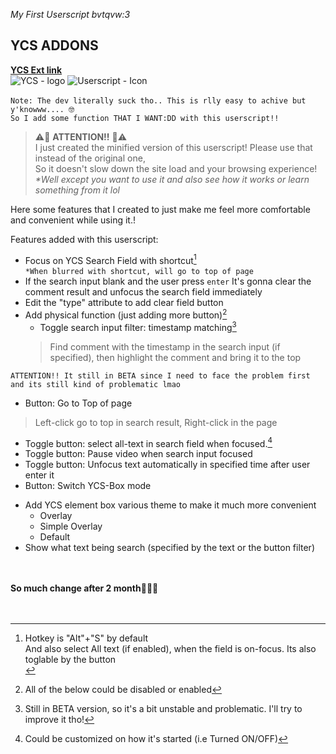 *My First Userscript bvtqvw:3*  
## YCS ADDONS
<strong>[YCS Ext link](https://chrome.google.com/webstore/detail/ycs-youtube-comment-searc/pmfhcilikeembgbiadjiojgfgcfbcoaa)</strong><br>
![YCS - logo](https://lh3.googleusercontent.com/yTBf-HXTR-FATN5bad0R2XFwBGpdbxzN_dRKoALQHS3qaY7rd1cizbvp9vZ_X3uKdE2d_31iDGRXehNTAOQBXrim=w128-h128-e365-rj-sc0x00ffffff) ![Userscript - Icon](https://cdn-icons-png.flaticon.com/128/1383/1383327.png)<br>
<br>
`Note: The dev literally suck tho.. This is rlly easy to achive but y'knowww.... 🤓`  
`So I add some function THAT I WANT:DD with this userscript!!`  
> ⚠️📛 **ATTENTION!!** 📛⚠️<br>
> I just created the minified version of this userscript! Please use that instead of the original one,  
> So it doesn't slow down the site load and your browsing experience!  
> *\*Well except you want to use it and also see how it works or learn something from it lol*  
>
Here some features that I created to just make me feel more comfortable and convenient while using it.!

Features added with this userscript:
- Focus on YCS Search Field with shortcut[^1]<br>
  `*When blurred with shortcut, will go to top of page`<br>
- If the search input blank and the user press `enter` It's gonna clear the comment result and unfocus the search field immediately
- Edit the "type" attribute to add clear field button
- Add physical function (just adding more button)[^4]
  * Toggle search input filter: timestamp matching[^2]<br>
   > Find comment with the timestamp in the search input (if specified), then highlight the comment and bring it to the top<br>
>
   `ATTENTION!! It still in BETA since I need to face the problem first and its still kind of problematic lmao`<br>
  * Button: Go to Top of page<br>
   > Left-click go to top in search result, Right-click in the page
>
  * Toggle button: select all-text in search field when focused.[^3]
  * Toggle button: Pause video when search input focused
  * Toggle button: Unfocus text automatically in specified time after user enter it
  * Button: Switch YCS-Box mode
- Add YCS element box various theme to make it much more convenient
  * Overlay
  * Simple Overlay
  * Default
- Show what text being search (specified by the text or the button filter)
<br>
<br>
<strong>So much change after 2 month🤧🙃😆</strong><br>

<br>
<br>

[^1]: Hotkey is "Alt"+"S" by default  
And also select All text (if enabled), when the field is on-focus. Its also toglable by the button<br>
[^2]: Still in BETA version, so it's a bit unstable and problematic. I'll try to improve it tho!
[^3]: Could be customized on how it's started (i.e Turned ON/OFF)
[^4]: All of the below could be disabled or enabled
